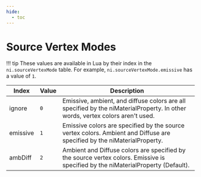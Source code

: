 ```yaml
---
hide:
  - toc
---
```


# Source Vertex Modes

!!! tip
	These values are available in Lua by their index in the `ni.sourceVertexMode` table. For example, `ni.sourceVertexMode.emissive` has a value of `1`.

Index    | Value  | Description
-------- | ------ | ----------------
ignore   | `0`    | Emissive, ambient, and diffuse colors are all specified by the niMaterialProperty. In other words, vertex colors aren't used.
emissive | `1`    | Emissive colors are specified by the source vertex colors. Ambient and Diffuse are specified by the niMaterialProperty.
ambDiff  | `2`    | Ambient and Diffuse colors are specified by the source vertex colors. Emissive is specified by the niMaterialProperty (Default).
